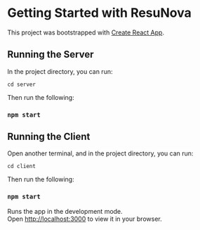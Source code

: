 # Getting Started with ResuNova

This project was bootstrapped with [Create React App](https://github.com/facebook/create-react-app).

## Running the Server

In the project directory, you can run:

`cd server`

Then run the following:

### `npm start`

## Running the Client

Open another terminal, and in the project directory, you can run:

`cd client`

Then run the following:

### `npm start`

Runs the app in the development mode.\
Open [http://localhost:3000](http://localhost:3000) to view it in your browser.
